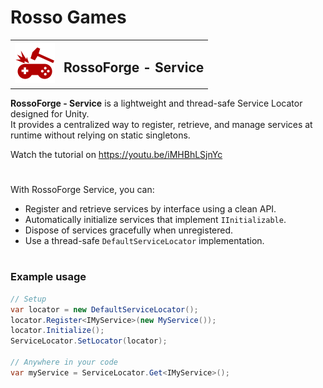 # Rosso Games

<table>
  <tr>
    <td><img src="https://github.com/rossogames/Rossoforge-Services/blob/master/logo.png?raw=true" alt="RossoForge" width="64"/></td>
    <td><h2>RossoForge - Service</h2></td>
  </tr>
</table>

**RossoForge - Service** is a lightweight and thread-safe Service Locator designed for Unity.  
It provides a centralized way to register, retrieve, and manage services at runtime without relying on static singletons.

Watch the tutorial on https://youtu.be/iMHBhLSjnYc

#
With RossoForge Service, you can:

- Register and retrieve services by interface using a clean API.
- Automatically initialize services that implement `IInitializable`.
- Dispose of services gracefully when unregistered.
- Use a thread-safe `DefaultServiceLocator` implementation.

#
### Example usage

```csharp
// Setup
var locator = new DefaultServiceLocator();
locator.Register<IMyService>(new MyService());
locator.Initialize();
ServiceLocator.SetLocator(locator);

// Anywhere in your code
var myService = ServiceLocator.Get<IMyService>();
